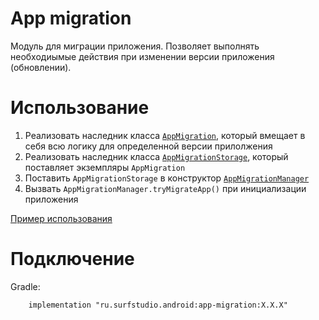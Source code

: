 # App migration
Модуль для миграции приложения. Позволяет выполнять необходиымые действия при изменении версии приложения (обновлении).

# Использование
1. Реализовать наследник класса [`AppMigration`][am], который вмещает в себя всю логику для определенной версии прилолжения
2. Реализовать наследник класса [`AppMigrationStorage`][ams], который поставляет экземпляры `AppMigration`
3. Поставить `AppMigrationStorage` в конструктор [`AppMigrationManager`][amm]
4. Вызвать `AppMigrationManager.tryMigrateApp()` при инициализации приложения 

[Пример использования](../app-migration/sample)

# Подключение
Gradle:
```
    implementation "ru.surfstudio.android:app-migration:X.X.X"
```

[am]: lib-app-migration/src/main/java/ru/surfstudio/android/app/migration/AppMigration.java
[ams]: lib-app-migration/src/main/java/ru/surfstudio/android/app/migration/AppMigrationStorage.java
[amm]: lib-app-migration/src/main/java/ru/surfstudio/android/app/migration/AppMigrationManager.java
